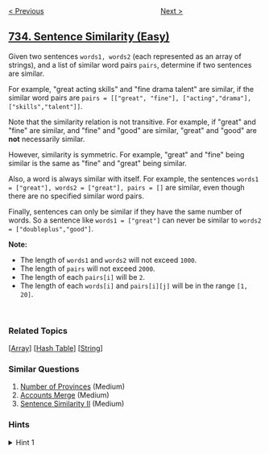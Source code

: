 <!--|This file generated by command(leetcode description); DO NOT EDIT.    |-->
<!--+----------------------------------------------------------------------+-->
<!--|@author    awesee <openset.wang@gmail.com>                           |-->
<!--|@link      https://github.com/awesee                                 |-->
<!--|@home      https://github.com/awesee/leetcode                        |-->
<!--+----------------------------------------------------------------------+-->

[< Previous](../flood-fill "Flood Fill")
　　　　　　　　　　　　　　　　
[Next >](../asteroid-collision "Asteroid Collision")

## [734. Sentence Similarity (Easy)](https://leetcode.com/problems/sentence-similarity "句子相似性")

<p>Given two sentences <code>words1, words2</code> (each represented as an array of strings), and a list of similar word pairs <code>pairs</code>, determine if two sentences are similar.</p>

<p>For example, &quot;great acting skills&quot; and &quot;fine drama talent&quot; are similar, if the similar word pairs are <code>pairs = [[&quot;great&quot;, &quot;fine&quot;], [&quot;acting&quot;,&quot;drama&quot;], [&quot;skills&quot;,&quot;talent&quot;]]</code>.</p>

<p>Note that the similarity relation is not transitive. For example, if &quot;great&quot; and &quot;fine&quot; are similar, and &quot;fine&quot; and &quot;good&quot; are similar, &quot;great&quot; and &quot;good&quot; are <b>not</b> necessarily similar.</p>

<p>However, similarity is symmetric. For example, &quot;great&quot; and &quot;fine&quot; being similar is the same as &quot;fine&quot; and &quot;great&quot; being similar.</p>

<p>Also, a word is always similar with itself. For example, the sentences <code>words1 = [&quot;great&quot;], words2 = [&quot;great&quot;], pairs = []</code> are similar, even though there are no specified similar word pairs.</p>

<p>Finally, sentences can only be similar if they have the same number of words. So a sentence like <code>words1 = [&quot;great&quot;]</code> can never be similar to <code>words2 = [&quot;doubleplus&quot;,&quot;good&quot;]</code>.</p>

<p><b>Note:</b></p>

<ul>
	<li>The length of <code>words1</code> and <code>words2</code> will not exceed <code>1000</code>.</li>
	<li>The length of <code>pairs</code> will not exceed <code>2000</code>.</li>
	<li>The length of each <code>pairs[i]</code> will be <code>2</code>.</li>
	<li>The length of each <code>words[i]</code> and <code>pairs[i][j]</code> will be in the range <code>[1, 20]</code>.</li>
</ul>

<p>&nbsp;</p>

### Related Topics
  [[Array](../../tag/array/README.md)]
  [[Hash Table](../../tag/hash-table/README.md)]
  [[String](../../tag/string/README.md)]

### Similar Questions
  1. [Number of Provinces](../number-of-provinces) (Medium)
  1. [Accounts Merge](../accounts-merge) (Medium)
  1. [Sentence Similarity II](../sentence-similarity-ii) (Medium)

### Hints
<details>
<summary>Hint 1</summary>
Two words w1 and w2 are similar if and only if w1 == w2, (w1, w2) was a pair, or (w2, w1) was a pair.
</details>
